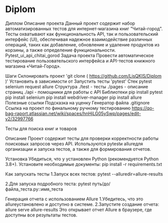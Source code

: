 # Diplom
Диплом
Описание проекта Данный проект содержит набор автоматизированных тестов для интернет-магазина книг "Читай-город". Тесты охватывают как функциональность API, так и пользовательский интерфейс (UI), обеспечивая надежное взаимодействие различных операций, таких как добавление, обновление и удаление продуктов из корзины, а также определение функциональности. Pytest_ui_api_chitai_gorod Задача проекта Провести автоматическое тестирование пользовательского интерфейса и API-тестов книжного магазина «Читай-Город».

Шаги Склонировать проект 'git clone ( https://github.com/LisQKIS/Diplom )' Установить в зависимости от Запустить тесты 'pytest' Стек pytest selenium request allure Структура ./test - тесты ./pages - описание страниц ./api - помощники для работы с API Библиотеки pip install pytest pip install selenium pip install webdriver-manager pip install allure Полезные ссылки Подсказка на уценку Генератор файла .gitignore Ссылка на проект по финальному ручному тестированию https://qo-bag-raport.atlassian.net/wiki/spaces/hnHjLG05ySwp/pages/edit-v2/32997766

Тесты для поиска книг и товаров

Описание
Проект содержит тесты для проверки корректности работы поисковых запросов через API. Используются pytestи allureдля организации и запуска тестов, а также для формирования отчетов.

Установка
Убедиться, что у установлен Python (рекомендуется Python 3.8+).
Установите необходимые документы:
pip install -r requirements.txt

Как запускать тесты
1.Запуск всех тестов:
pytest --alluredir=allure-results

2.Для запуска подробного теста:
pytest путь/до/файла_теста.py::имя_теста

Генерация отчета с использованием Allure
1.Убедитесь, что это allureустановлено и доступно в системе.
2.Запустите создание отчета:
  allure serve allure-results
Это открывает отчет Allure в браузере, где доступны все результаты тестов.
